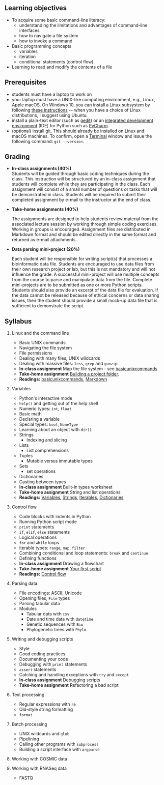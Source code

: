 ## Learning objectives
* To acquire some basic command-line literacy:
  * understanding the limitations and advantages of command-line interfaces
  * how to navigate a file system
  * how to invoke a command
* Basic programming concepts
  * variables
  * iteration
  * conditional statements (control flow)
* Learning to read and modify the contents of a file

## Prerequisites
* students must have a laptop to work on
* your laptop must have a UNIX-like computing environment, e.g., Linux, Apple macOS.  On Windows 10, you can install a Linux subsystem by following [these instructions](https://docs.microsoft.com/en-us/windows/wsl/install-win10) -- when you have a choice of Linux distributions, I suggest using Ubuntu.
* install a plain-text editor (such as [gedit](https://wiki.gnome.org/Apps/Gedit)) or an [integrated development environment](https://en.wikipedia.org/wiki/Integrated_development_environment) (IDE) for Python such as [PyCharm](https://www.jetbrains.com/pycharm/).
* (optional) install [git](https://git-scm.com/book/en/v2/Getting-Started-Installing-Git).  This should already be installed on Linux and macOS machines.  To confirm, open a [Terminal](https://en.wikipedia.org/wiki/Terminal_emulator) window and issue the following command: `git --version`.

## Grading

* **In-class assignments (40%)**  
  Students will be guided through basic coding techniques during the class.  This instruction will be structured by an in-class assignment that students will complete while they are participating in the class.  Each assignment will consist of a small number of questions or tasks that will be demonstrated in class.  Students will be required to submit their completed assignment by e-mail to the instructor at the end of class.

* **Take-home assignments (40%)**
  
  The assignments are designed to help students review material from the associated lecture session by working through simple coding exercises.  Working in groups is encouraged.  Assignment files are distributed in Markdown format and should be edited directly in the same format and returned as e-mail attachments.  

* **Data parsing mini-project (20%)**
  
  Each student will be responsible for writing script(s) that processes a bioinformatic data file.  Students are encouraged to use data files from their own research project or lab, but this is not mandatory and will not influence the grade.  A successful mini-project will use multiple concepts from the course to parse and manipulate data from the file.  Complete mini-projects are to be submitted as one or more Python scripts.  Students should also provide an excerpt of the data file for evaluation.  If the data cannot be released because of ethical concerns or data sharing issues, then the student should provide a small mock-up data file that is sufficient to demonstrate the script.


## Syllabus

1. Linux and the command line
   * Basic UNIX commands
   * Navigating the file system
   * File permissions
   * Dealing with many files, UNIX wildcards
   * Dealing with massive files: `less`, `grep` and `gunzip`
   * **In-class assignment** Map the file system - see [basicunixcommands](Readings/basicunixcommands.md)
   * **Take-home assignment** [Building a project folder](Assignments/takehome1.md).
   * **Readings:** [basicunixcommands](Readings/basicunixcommands.md), [Markdown](Readings/Markdown.md)

2. Variables
   * Python's interactive mode
   * `help()` and getting out of the help shell
   * Numeric types: `int`, `float`
   * Basic math
   * Declaring a variable
   * Special types: `bool`, `NoneType`
   * Learning about an object with `dir()`
   * Strings
     * Indexing and slicing
   * Lists
     * List comprehensions
   * Tuples
     * Mutable versus immutable types
   * Sets
     * set operations
   * Dictionaries
   * Casting between types
   * **In-class assignment** Built-in types worksheet
   * **Take-home assignment** String and list operations
   * **Readings:** [Variables](Readings/Variables.md), [Strings](Readings/Strings.md), [Iterables](Readings/Iterables.md), [Dictionaries](Readings/Dictionaries.md)

3. Control flow
   * Code blocks with indents in Python
   * Running Python script mode
   * `print` statements
   * `if`, `elif`, `else` statements
   * Logical operations
   * `for` and `while` loops
   * iterable types: `range`, `map`, `filter`
   * Combining conditional and loop statements: `break` and `continue`
   * Defining functions
   * **In-class assignment** Drawing a flowchart
   * **Take-home assignment** [Your first script](Assignments/takehome3.md)
   * **Readings:** [Control flow](Readings/ControlFlow.md)

4. Parsing data
   * File encodings: ASCII, Unicode
   * Opening files, `File` types
   * Parsing tabular data
   * Modules
     * Tabular data with `csv`
     * Date and time data with `datetime`
     * Genetic sequences with `Bio`
     * Phylogenetic trees with `Phylo`

5. Writing and debugging scripts
   * Style
   * Good coding practices
   * Documenting your code
   * Debugging with `print` statements
   * `assert` statements
   * Catching and handling exceptions with `try` and `except`
   * **In-class assignment** Debugging scripts
   * **Take-home assignment** Refactoring a bad script

6. Text processing
   * Regular expressions with `re`
   * Old-style string formatting
   * `format`
   
7. Batch processing
   * UNIX wildcards and `glob`
   * Pipelining
   * Calling other programs with `subprocess`
   * Building a script interface with `argparse`

8. Working with COSMIC data

9. Working with RNASeq data
   * FASTQ



